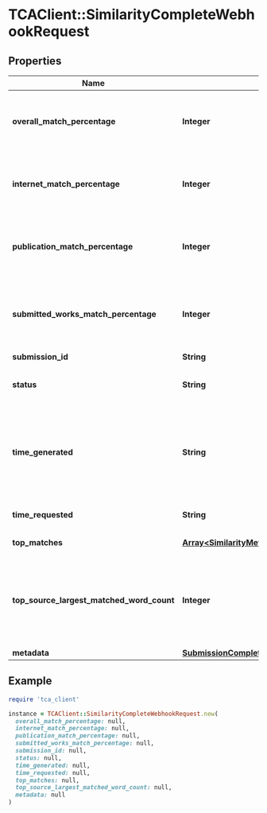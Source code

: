 # TCAClient::SimilarityCompleteWebhookRequest

## Properties

| Name | Type | Description | Notes |
| ---- | ---- | ----------- | ----- |
| **overall_match_percentage** | **Integer** | Represents the percentage match against all sources |  |
| **internet_match_percentage** | **Integer** | Represents the percentage match against internet | [optional] |
| **publication_match_percentage** | **Integer** | Represents the percentage match against all publications | [optional] |
| **submitted_works_match_percentage** | **Integer** | Represents the percentage match against all submitted works | [optional] |
| **submission_id** | **String** |  |  |
| **status** | **String** | possible values PENDING, COMPLETE |  |
| **time_generated** | **String** | Time the report finished generating.  If not set the report has not finished generating |  |
| **time_requested** | **String** | Time the report was requested |  |
| **top_matches** | [**Array&lt;SimilarityMetadataAllOfTopMatches&gt;**](SimilarityMetadataAllOfTopMatches.md) | Top matches |  |
| **top_source_largest_matched_word_count** | **Integer** | Largest individual matched word count, 0 if there isn&#39;t a match to this submission. |  |
| **metadata** | [**SubmissionCompleteWebhookRequestAllOfMetadata**](SubmissionCompleteWebhookRequestAllOfMetadata.md) |  | [optional] |

## Example

```ruby
require 'tca_client'

instance = TCAClient::SimilarityCompleteWebhookRequest.new(
  overall_match_percentage: null,
  internet_match_percentage: null,
  publication_match_percentage: null,
  submitted_works_match_percentage: null,
  submission_id: null,
  status: null,
  time_generated: null,
  time_requested: null,
  top_matches: null,
  top_source_largest_matched_word_count: null,
  metadata: null
)
```

